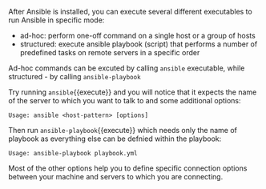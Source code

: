 After Ansible is installed, you can execute several different executables to run Ansible in specific mode:
- ad-hoc: perform one-off command on a single host or a group of hosts
- structured: execute ansible playbook (script) that performs a number of predefined tasks on remote servers in a specific order

Ad-hoc commands can be excuted by calling `ansible` executable, while structured - by calling `ansible-playbook`

Try running `ansible`{{execute}} and you will notice that it expects the name of the server to which you want to talk to and some additional options:

`Usage: ansible <host-pattern> [options]` 

Then run `ansible-playbook`{{execute}} which needs only the name of playbook as everything else can be defnied within the playbook:

`Usage: ansible-playbook playbook.yml` 

Most of the other options help you to define specific connection options between your machine and servers to which you are connecting.
